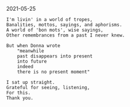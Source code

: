 2021-05-25

	I'm livin' in a world of tropes,
	Banalities, mottos, sayings, and aphorisms.
	A world of 'bon mots', wise sayings,
	Other remembrances from a past I never knew.
	
	But when Donna wrote
		"meanwhile
		past disappears into present
		into future
		indeed
		there is no present moment"
	
	I sat up straight.
	Grateful for seeing, listening,
	For this.
	Thank you.
	
	